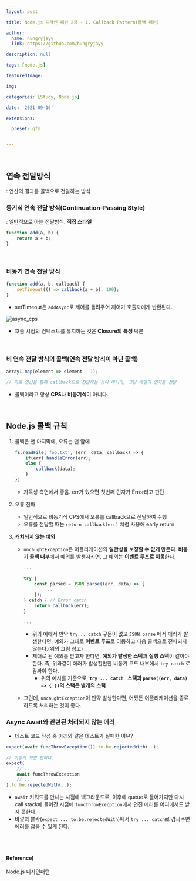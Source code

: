 ```yaml
---
layout: post

title: Node.js 디자인 패턴 2장 - 1. Callback Pattern(콜백 패턴)

author: 
  name: hungryjayy
  link: https://github.com/hungryjayy

description: null

tags: [node.js]

featuredImage: 

img: 

categories: [Study, Node.js]

date: '2021-09-16'

extensions:

  preset: gfm


---
```


<br>

## 연속 전달방식

: 연산의 결과를 콜백으로 전달하는 방식

### 동기식 연속 전달 방식(Continuation-Passing Style)

: 일반적으로 아는 전달방식. **직접 스타일**

```javascript
function add(a, b) {
    return a + b;
}
```

<br>

### 비동기  연속 전달 방식

```javascript
function add(a, b, callback) {
    setTimeout(() => callback(a + b), 100);
}
```

* setTimeout은 `addAsync`로 제어를 돌려주어 제어가 호출자에게 반환된다.

![async_cps](https://hungryjayy.github.io/assets/img/Node.js/async_cps.png) 

* 호출 시점의 컨텍스트를 유지하는 것은 **Closure의 특성** 덕분

<br>

### 비 연속 전달 방식의 콜백(연속 전달 방식이 아닌 콜백)

```javascript
array1.map(element => element - 1);

// 따로 연산을 통해 callback으로 전달하는 것이 아니라, 그냥 배열의 인자를 전달
```

* 콜백이라고 항상 **CPS**나 **비동기식**이 아니다.

<br>

## Node.js 콜백 규칙

1. 콜백은 맨 마지막에, 오류는 맨 앞에

   ```javascript
   fs.readFile('foo.txt', (err, data, callback) => {
       if(err) handleError(err);
       else {
           callback(data);
       }
   })
   ```

   * 가독성 측면에서 좋음. err가 있으면 첫번째 인자가 Error라고 판단

2. 오류 전파

   * 일반적으로 비동기식 CPS에서 오류를 callback으로 전달하여 수행
   * 오류를 전달할 때는 `return callback(err)` 처럼 사용해 early return

3. **캐치되지 않는 예외**

   * `uncaughtException`은 어플리케이션의 **일관성을 보장할 수 없게 만든다**. **비동기 콜백 내부**에서 예외를 발생시키면, 그 예외는 **이벤트 루프로 이동**한다.

     ```javascript
     ...
     
     try {
         const parsed = JSON.parse((err, data) => {
             ...
         });
     } catch { // Error catch
         return callback(err);
     }
     
     ...
     ```

     * 위의 예에서 만약 `try... catch` 구문이 없고 `JSON.parse` 에서 에러가 발생한다면, 예외가 그대로 **이벤트 루프**로 이동하고 다음 콜백으로 전파되지 않는다.(위의 그림 참고)
     * 제대로 된 예외를 받고자 한다면, **예외가 발생한 스택**과 **실행 스택**이 같아야한다. 즉, 위와같이 에러가 발생할만한 비동기 코드 내부에서 `try catch` 로 감싸야 한다.
       * 위의 예시를 기준으로, **`try ... catch ` 스택과 `parse((err, data) => { })`의 스택은 별개의 스택**


   * 그런데, `uncaughtException`이 만약 발생한다면, 어쨌든 어플리케이션을 종료하도록 처리하는 것이 좋다.

     

### Async Await와 관련된 처리되지 않는 에러

* 테스트 코드 작성 중 아래와 같은 테스트가 실패한 이유?

```typescript
expect(await funcThrowException()).to.be.rejectedWith(..);

// 이렇게 보면 편하다.
expect(
    // ..
    await funcThrowException
    // .. 
).to.be.rejectedWith(..);
```

* `await` 키워드를 만나는 시점에 백그라운드로, 이후에 queue로 들어가지만 다시 call stack에 들어간 시점에 `funcThrowExecption`에서 던진 에러를 어디에서도 받지 못한다.
* 바깥의 블락(`expect ... to.be.rejectedWith`)에서 `try ... catch`로 감싸주면 에러를 잡을 수 있게 된다.

<br><br>

#### Reference)

Node.js 디자인패턴